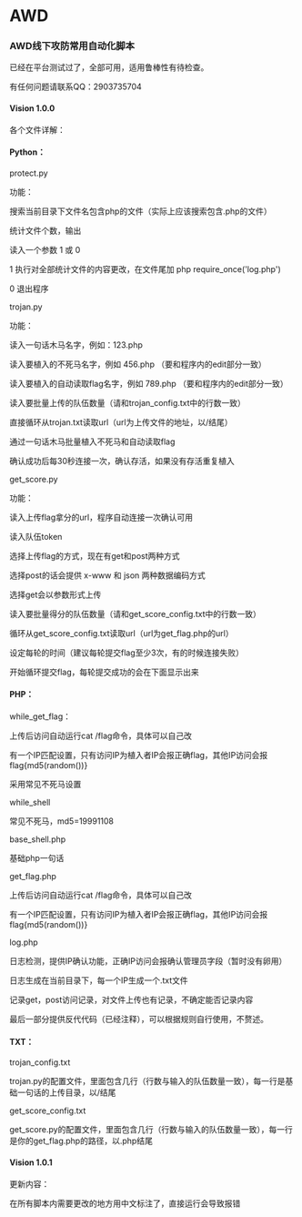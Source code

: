 # AWD
### AWD线下攻防常用自动化脚本

已经在平台测试过了，全部可用，适用鲁棒性有待检查。

有任何问题请联系QQ：2903735704

#### Vision 1.0.0

各个文件详解：

#### Python：

protect.py

功能：

搜索当前目录下文件名包含php的文件（实际上应该搜索包含.php的文件）

统计文件个数，输出

读入一个参数 1 或 0

1 执行对全部统计文件的内容更改，在文件尾加 php require_once('log.php')

0 退出程序


trojan.py

功能：

读入一句话木马名字，例如：123.php

读入要植入的不死马名字，例如 456.php （要和程序内的edit部分一致）

读入要植入的自动读取flag名字，例如 789.php （要和程序内的edit部分一致）

读入要批量上传的队伍数量（请和trojan_config.txt中的行数一致）

直接循环从trojan.txt读取url（url为上传文件的地址，以/结尾）

通过一句话木马批量植入不死马和自动读取flag

确认成功后每30秒连接一次，确认存活，如果没有存活重复植入


get_score.py

功能：

读入上传flag拿分的url，程序自动连接一次确认可用

读入队伍token

选择上传flag的方式，现在有get和post两种方式

选择post的话会提供 x-www 和 json 两种数据编码方式

选择get会以参数形式上传

读入要批量得分的队伍数量（请和get_score_config.txt中的行数一致）

循环从get_score_config.txt读取url（url为get_flag.php的url）

设定每轮的时间（建议每轮提交flag至少3次，有的时候连接失败）

开始循环提交flag，每轮提交成功的会在下面显示出来

#### PHP：

while_get_flag：

上传后访问自动运行cat /flag命令，具体可以自己改

有一个IP匹配设置，只有访问IP为植入者IP会报正确flag，其他IP访问会报flag{md5(random())}

采用常见不死马设置

while_shell

常见不死马，md5=19991108

base_shell.php 

基础php一句话

get_flag.php 

上传后访问自动运行cat /flag命令，具体可以自己改

有一个IP匹配设置，只有访问IP为植入者IP会报正确flag，其他IP访问会报flag{md5(random())}

log.php

日志检测，提供IP确认功能，正确IP访问会报确认管理员字段（暂时没有卵用）

日志生成在当前目录下，每一个IP生成一个.txt文件

记录get，post访问记录，对文件上传也有记录，不确定能否记录内容

最后一部分提供反代代码（已经注释），可以根据规则自行使用，不赘述。


#### TXT：

trojan_config.txt

trojan.py的配置文件，里面包含几行（行数与输入的队伍数量一致），每一行是基础一句话的上传目录，以/结尾

get_score_config.txt

get_score.py的配置文件，里面包含几行（行数与输入的队伍数量一致），每一行是你的get_flag.php的路径，以.php结尾


#### Vision 1.0.1

更新内容：

在所有脚本内需要更改的地方用中文标注了，直接运行会导致报错
